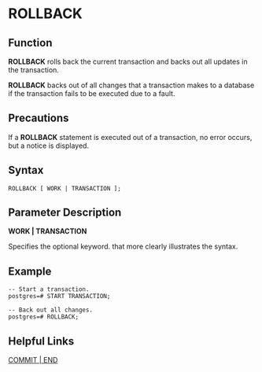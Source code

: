 # ROLLBACK<a name="EN-US_TOPIC_0242370644"></a>

## Function<a name="en-us_topic_0237122180_en-us_topic_0059778963_s332087a99fa4409188f6347dab075098"></a>

**ROLLBACK**  rolls back the current transaction and backs out all updates in the transaction.

**ROLLBACK**  backs out of all changes that a transaction makes to a database if the transaction fails to be executed due to a fault.

## Precautions<a name="en-us_topic_0237122180_en-us_topic_0059778963_s455120172ee44e1fbbb8af4e9b74e049"></a>

If a  **ROLLBACK**  statement is executed out of a transaction, no error occurs, but a notice is displayed.

## Syntax<a name="en-us_topic_0237122180_en-us_topic_0059778963_se0444f532b0e48bfafa13bbed139ef4a"></a>

```
ROLLBACK [ WORK | TRANSACTION ];
```

## Parameter Description<a name="en-us_topic_0237122180_en-us_topic_0059778963_scd7892be945e4ac7bfffeb96178c5ba9"></a>

**WORK | TRANSACTION**

Specifies the optional keyword. that more clearly illustrates the syntax.

## Example<a name="en-us_topic_0237122180_en-us_topic_0059778963_s29be3deb19b740fba171f9403a8e4318"></a>

```
-- Start a transaction.
postgres=# START TRANSACTION;

-- Back out all changes.
postgres=# ROLLBACK;
```

## Helpful Links<a name="en-us_topic_0237122180_en-us_topic_0059778963_s1745a25c568b45c7ad9475ba14714358"></a>

[COMMIT | END](commit-end.md)


